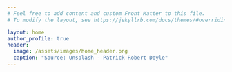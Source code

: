 ```yaml
---
# Feel free to add content and custom Front Matter to this file.
# To modify the layout, see https://jekyllrb.com/docs/themes/#overriding-theme-defaults

layout: home
author_profile: true
header:
  image: /assets/images/home_header.png
  caption: "Source: Unsplash - Patrick Robert Doyle"
---
```

